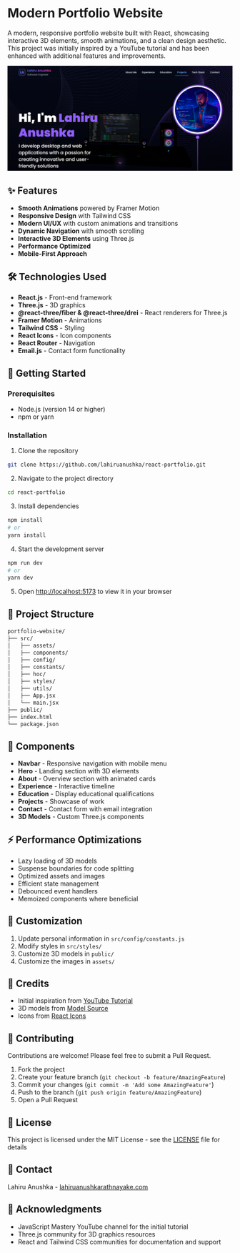 # Modern Portfolio Website

A modern, responsive portfolio website built with React, showcasing interactive 3D elements, smooth animations, and a clean design aesthetic. This project was initially inspired by a YouTube tutorial and has been enhanced with additional features and improvements.

![Portfolio Preview](/screenshots/hero-section.png)

## ✨ Features

- **Smooth Animations** powered by Framer Motion
- **Responsive Design** with Tailwind CSS
- **Modern UI/UX** with custom animations and transitions
- **Dynamic Navigation** with smooth scrolling
- **Interactive 3D Elements** using Three.js
- **Performance Optimized**
- **Mobile-First Approach**

## 🛠️ Technologies Used

- **React.js** - Front-end framework
- **Three.js** - 3D graphics
- **@react-three/fiber & @react-three/drei** - React renderers for Three.js
- **Framer Motion** - Animations
- **Tailwind CSS** - Styling
- **React Icons** - Icon components
- **React Router** - Navigation
- **Email.js** - Contact form functionality

## 🚀 Getting Started

### Prerequisites

- Node.js (version 14 or higher)
- npm or yarn

### Installation

1. Clone the repository

```bash
git clone https://github.com/lahiruanushka/react-portfolio.git
```

2. Navigate to the project directory

```bash
cd react-portfolio
```

3. Install dependencies

```bash
npm install
# or
yarn install
```

4. Start the development server

```bash
npm run dev
# or
yarn dev
```

5. Open [http://localhost:5173](http://localhost:5173) to view it in your browser

## 🎨 Project Structure

```
portfolio-website/
├── src/
│   ├── assets/
│   ├── components/
│   ├── config/
│   ├── constants/
│   ├── hoc/
│   ├── styles/
│   ├── utils/
│   ├── App.jsx
│   └── main.jsx
├── public/
├── index.html
└── package.json
```

## 📱 Components

- **Navbar** - Responsive navigation with mobile menu
- **Hero** - Landing section with 3D elements
- **About** - Overview section with animated cards
- **Experience** - Interactive timeline
- **Education** - Display educational qualifications
- **Projects** - Showcase of work
- **Contact** - Contact form with email integration
- **3D Models** - Custom Three.js components

## ⚡ Performance Optimizations

- Lazy loading of 3D models
- Suspense boundaries for code splitting
- Optimized assets and images
- Efficient state management
- Debounced event handlers
- Memoized components where beneficial

## 🔧 Customization

1. Update personal information in `src/config/constants.js`
2. Modify styles in `src/styles/`
3. Customize 3D models in `public/`
4. Customize the images in `assets/`

## 📝 Credits

- Initial inspiration from [YouTube Tutorial](https://youtu.be/0fYi8SGA20k?si=XD9etoYwKJfcWrYE)
- 3D models from [Model Source]()
- Icons from [React Icons](https://react-icons.github.io/react-icons/)

## 🤝 Contributing

Contributions are welcome! Please feel free to submit a Pull Request.

1. Fork the project
2. Create your feature branch (`git checkout -b feature/AmazingFeature`)
3. Commit your changes (`git commit -m 'Add some AmazingFeature'`)
4. Push to the branch (`git push origin feature/AmazingFeature`)
5. Open a Pull Request

## 📄 License

This project is licensed under the MIT License - see the [LICENSE](LICENSE) file for details

## 📧 Contact

Lahiru Anushka - [lahiruanushkarathnayake.com](mailto:lahiruanushkarathnayake.com)

## 🙏 Acknowledgments

- JavaScript Mastery YouTube channel for the initial tutorial
- Three.js community for 3D graphics resources
- React and Tailwind CSS communities for documentation and support
